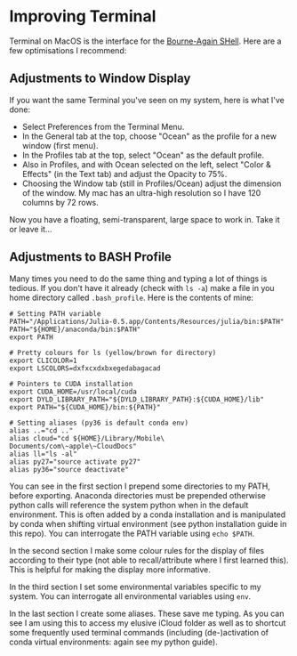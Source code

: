 # Improving Terminal
Terminal on MacOS is the interface for the [Bourne-Again SHell](https://en.wikipedia.org/wiki/Bash_(Unix_shell)). Here are a few optimisations I recommend:

## Adjustments to Window Display
If you want the same Terminal you've seen on my system, here is what I've done:

* Select Preferences from the Terminal Menu.
* In the General tab at the top, choose "Ocean" as the profile for a new window (first menu).
* In the Profiles tab at the top, select "Ocean" as the default profile.
* Also in Profiles, and with Ocean selected on the left, select "Color & Effects" (in the Text tab) and adjust the Opacity to 75%.
* Choosing the Window tab (still in Profiles/Ocean) adjust the dimension of the window. My mac has an ultra-high resolution so I have 120 columns by 72 rows.

Now you have a floating, semi-transparent, large space to work in. Take it or leave it...

## Adjustments to BASH Profile
Many times you need to do the same thing and typing a lot of things is tedious. If you don't have it already (check with ```ls -a```) make a file in you home directory called ```.bash_profile```. Here is the contents of mine:

```
# Setting PATH variable
PATH="/Applications/Julia-0.5.app/Contents/Resources/julia/bin:$PATH"
PATH="${HOME}/anaconda/bin:$PATH"
export PATH

# Pretty colours for ls (yellow/brown for directory)
export CLICOLOR=1
export LSCOLORS=dxfxcxdxbxegedabagacad

# Pointers to CUDA installation
export CUDA_HOME=/usr/local/cuda
export DYLD_LIBRARY_PATH="${DYLD_LIBRARY_PATH}:${CUDA_HOME}/lib"
export PATH="${CUDA_HOME}/bin:${PATH}"

# Setting aliases (py36 is default conda env)
alias ..="cd .."
alias cloud="cd ${HOME}/Library/Mobile\ Documents/com\~apple\~CloudDocs"
alias ll="ls -al"
alias py27="source activate py27"
alias py36="source deactivate"
```

You can see in the first section I prepend some directories to my PATH, before exporting. Anaconda directories must be prepended otherwise python calls will reference the system python when in the default environment. This is often added by a conda installation and is manipulated by conda when shifting virtual environment (see python installation guide in this repo). You can interrogate the PATH variable using ```echo $PATH```.

In the second section I make some colour rules for the display of files according to their type (not able to recall/attribute where I first learned this). This is helpful for making the display more informative.

In the third section I set some environmental variables specific to my system. You can interrogate all environmental variables using ```env```.

In the last section I create some aliases. These save me typing. As you can see I am using this to access my elusive iCloud folder as well as to shortcut some frequently used terminal commands (including (de-)activation of conda virtual environments: again see my python guide).
